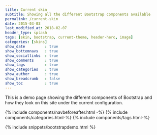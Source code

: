 ```yaml
---
title: Current skin
subtitle: Showing all the different Bootstrap components available
permalink: /current-skin
date: 2015-03-03
last_modified_at: 2018-02-07
header_type: splash
tags: [skin, bootstrap, current-theme, header-hero, image]
categories: [skins]
show_date         : true
show_bottomnavs   : true
show_sociallinks  : true
show_comments     : true
show_tags         : true
show_categories   : true
show_author       : true
show_breadcrumb   : false
show_toc          : true
---
```


This is a demo page showing the different components of Bootstrap and how they look on this site under the current configuration.



{% include components/navbeforeafter.html -%}
{% include components/categories.html-%}
{% include components/tags.html-%}



{% include snippets/bootstrapdemo.html  %}
